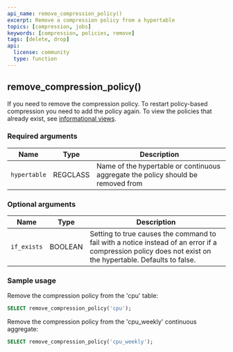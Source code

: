 ```yaml
---
api_name: remove_compression_policy()
excerpt: Remove a compression policy from a hypertable
topics: [compression, jobs]
keywords: [compression, policies, remove]
tags: [delete, drop]
api:
  license: community
  type: function
---
```


## remove_compression_policy() <tag type="community" content="community" />

If you need to remove the compression policy. To restart policy-based
compression you need to add the policy again. To view the policies that
already exist, see [informational views][informational-views].

### Required arguments

|Name|Type|Description|
|-|-|-|
|`hypertable`|REGCLASS|Name of the hypertable or continuous aggregate the policy should be removed from|

### Optional arguments

|Name|Type|Description|
|---|---|---|
| `if_exists` | BOOLEAN | Setting to true causes the command to fail with a notice instead of an error if a compression policy does not exist on the hypertable. Defaults to false.|

### Sample usage

Remove the compression policy from the 'cpu' table:

``` sql
SELECT remove_compression_policy('cpu');
```

Remove the compression policy from the 'cpu_weekly' continuous aggregate:

``` sql
SELECT remove_compression_policy('cpu_weekly');
```

[informational-views]: /api/:currentVersion:/informational-views/jobs/
